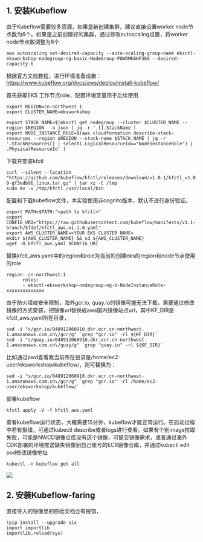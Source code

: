 ## 1. 安装Kubeflow

由于Kubeflow需要较多资源，如果是新创建集群，建议直接设置worker node节点数为6个。如果是之前创建好的集群，通过修改autoscaling设置，将worker node节点数调整为6个

```
aws autoscaling set-desired-capacity --auto-scaling-group-name eksctl-eksworkshop-nodegroup-ng-basic-NodeGroup-P8WDMK6HF36O --desired-capacity 6
```

根据官方文档教程，进行环境准备设置：https://www.kubeflow.org/docs/aws/deploy/install-kubeflow/

首先获取EKS 工作节点role，配置环境变量用于后续使用

```
export REGION=cn-northwest-1
export CLUSTER_NAME=eksworkshop

export STACK_NAME=$(eksctl get nodegroup --cluster $CLUSTER_NAME --region $REGION  -o json | jq -r '.[].StackName')
export NODE_INSTANCE_ROLE=$(aws cloudformation describe-stack-resources --region $REGION --stack-name $STACK_NAME | jq -r '.StackResources[] | select(.LogicalResourceId=="NodeInstanceRole") | .PhysicalResourceId' ) 
```

下载并安装kfctl

```
curl --silent --location "https://github.com/kubeflow/kfctl/releases/download/v1.0.1/kfctl_v1.0.1-0-gf3edb9b_linux.tar.gz" | tar xz -C /tmp
sudo mv -v /tmp/kfctl /usr/local/bin
```

配置和下载kubeflow文件，本实验使用非cognito版本，默认不进行身份验证。

```
export PATH=$PATH:"<path to kfctl>"
export CONFIG_URI="https://raw.githubusercontent.com/kubeflow/manifests/v1.1-branch/kfdef/kfctl_aws.v1.1.0.yaml"
export AWS_CLUSTER_NAME=<YOUR EKS CLUSTER NAME>
mkdir ${AWS_CLUSTER_NAME} && cd ${AWS_CLUSTER_NAME}
wget -O kfctl_aws.yaml $CONFIG_URI
```

替换kfctl_aws.yaml中的region和role为当前的创建eks的region和node节点使用的role

```
region: cn-northwest-1
      roles:
      - eksctl-eksworkshop-nodegroup-ng-b-NodeInstanceRole-xxxxxxxxxxxxxx
```

由于防火墙或安全限制，海外gcr.io, quay.io的镜像可能无法下载，需要通过修改镜像的方式安装，把镜像url替换成aws国内镜像站点url，其中KF_DIR是kfctl_aws.yaml所在目录，

```
sed -i "s/gcr.io/048912060910.dkr.ecr.cn-northwest-1.amazonaws.com.cn\/gcr/g" `grep "gcr.io" -rl ${KF_DIR}`
sed -i "s/quay.io/048912060910.dkr.ecr.cn-northwest-1.amazonaws.com.cn\/quay/g" `grep "quay.io" -rl ${KF_DIR}`
```

比如通过pwd查看我当前所在目录是/home/ec2-user/eksworkshop/kubeflow/，则可替换为：

```
sed -i "s/gcr.io/048912060910.dkr.ecr.cn-northwest-1.amazonaws.com.cn\/gcr/g" `grep "gcr.io" -rl /home/ec2-user/eksworkshop/kubeflow/`
```

部署kubeflow

```
kfctl apply -V -f kfctl_aws.yaml
```

查看kubeflow运行状态，大概需要15分钟，kubeflow才能正常运行。在启动过程中若有报错，可通过kubectl describe或者logs进行查看。如果有个别image拉取失败，可能是NWCD镜像仓库没有这个镜像，可提交镜像需求，或者通过海外CDK部署的环境推送缺失镜像到自己账号的ECR镜像仓库，并通过kubectl edit pod修改镜像地址

```
kubectl -n kubeflow get all
```

![](https://tva1.sinaimg.cn/large/0081Kckwly1gk45dcot8xj30x40u0dsi.jpg)



## 2. 安装Kubeflow-faring

直接导入的镜像里的原始文档会有报错，

```
!pip install --upgrade six
import importlib
importlib.reload(sys)
```

